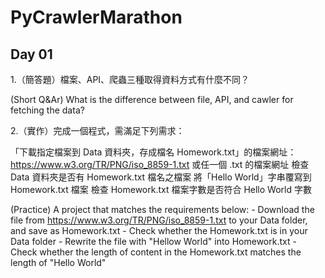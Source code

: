 # PyCrawlerMarathon

## Day 01

1.（簡答題）檔案、API、爬蟲三種取得資料方式有什麼不同？
   
   (Short Q&Ar) What is the difference between file, API, and cawler for fetching the data?
   
2.（實作）完成一個程式，需滿足下列需求：

「下載指定檔案到 Data 資料夾，存成檔名 Homework.txt」的檔案網址：https://www.w3.org/TR/PNG/iso_8859-1.txt 或任一個 .txt 的檔案網址
檢查 Data 資料夾是否有 Homework.txt 檔名之檔案
將「Hello World」字串覆寫到 Homework.txt 檔案
檢查 Homework.txt 檔案字數是否符合 Hello World 字數

   (Practice) A project that matches the requirements below:
	- Download the file from https://www.w3.org/TR/PNG/iso_8859-1.txt to your Data folder, and save as Homework.txt
	- Check whether the Homework.txt is in your Data folder
	- Rewrite the file with "Hellow World" into Homework.txt
	- Check whether the length of content in the Homework.txt matches the length of "Hello World"

